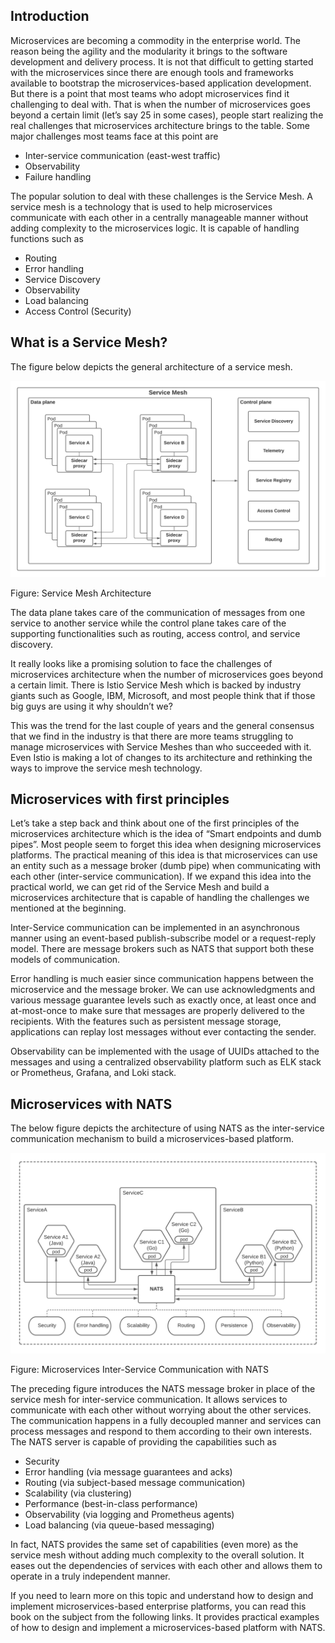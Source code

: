 ## Introduction
Microservices are becoming a commodity in the enterprise world. The reason being the agility and the modularity it brings to the software development and delivery process. It is not that difficult to getting started with the microservices since there are enough tools and frameworks available to bootstrap the microservices-based application development. But there is a point that most teams who adopt microservices find it challenging to deal with. That is when the number of microservices goes beyond a certain limit (let’s say 25 in some cases), people start realizing the real challenges that microservices architecture brings to the table. Some major challenges most teams face at this point are

- Inter-service communication (east-west traffic)
- Observability
- Failure handling

The popular solution to deal with these challenges is the Service Mesh. A service mesh is a technology that is used to help microservices communicate with each other in a centrally manageable manner without adding complexity to the microservices logic. It is capable of handling functions such as

- Routing
- Error handling
- Service Discovery
- Observability
- Load balancing
- Access Control (Security)

## What is a Service Mesh?
The figure below depicts the general architecture of a service mesh.

![Service Mesh Architecture](./images/microservices-wo-sm-1.png)

Figure: Service Mesh Architecture

The data plane takes care of the communication of messages from one service to another service while the control plane takes care of the supporting functionalities such as routing, access control, and service discovery.

It really looks like a promising solution to face the challenges of microservices architecture when the number of microservices goes beyond a certain limit. There is Istio Service Mesh which is backed by industry giants such as Google, IBM, Microsoft, and most people think that if those big guys are using it why shouldn’t we?

This was the trend for the last couple of years and the general consensus that we find in the industry is that there are more teams struggling to manage microservices with Service Meshes than who succeeded with it. Even Istio is making a lot of changes to its architecture and rethinking the ways to improve the service mesh technology.

## Microservices with first principles
Let’s take a step back and think about one of the first principles of the microservices architecture which is the idea of “Smart endpoints and dumb pipes”. Most people seem to forget this idea when designing microservices platforms. The practical meaning of this idea is that microservices can use an entity such as a message broker (dumb pipe) when communicating with each other (inter-service communication). If we expand this idea into the practical world, we can get rid of the Service Mesh and build a microservices architecture that is capable of handling the challenges we mentioned at the beginning.

Inter-Service communication can be implemented in an asynchronous manner using an event-based publish-subscribe model or a request-reply model. There are message brokers such as NATS that support both these models of communication.

Error handling is much easier since communication happens between the microservice and the message broker. We can use acknowledgments and various message guarantee levels such as exactly once, at least once and at-most-once to make sure that messages are properly delivered to the recipients. With the features such as persistent message storage, applications can replay lost messages without ever contacting the sender.

Observability can be implemented with the usage of UUIDs attached to the messages and using a centralized observability platform such as ELK stack or Prometheus, Grafana, and Loki stack.

## Microservices with NATS
The below figure depicts the architecture of using NATS as the inter-service communication mechanism to build a microservices-based platform.

![Microservices with NATS](./images/microservices-wo-sm-2.png)

Figure: Microservices Inter-Service Communication with NATS

The preceding figure introduces the NATS message broker in place of the service mesh for inter-service communication. It allows services to communicate with each other without worrying about the other services. The communication happens in a fully decoupled manner and services can process messages and respond to them according to their own interests. The NATS server is capable of providing the capabilities such as

- Security
- Error handling (via message guarantees and acks)
- Routing (via subject-based message communication)
- Scalability (via clustering)
- Performance (best-in-class performance)
- Observability (via logging and Prometheus agents)
- Load balancing (via queue-based messaging)

In fact, NATS provides the same set of capabilities (even more) as the service mesh without adding much complexity to the overall solution. It eases out the dependencies of services with each other and allows them to operate in a truly independent manner.

If you need to learn more on this topic and understand how to design and implement microservices-based enterprise platforms, you can read this book on the subject from the following links. It provides practical examples of how to design and implement a microservices-based platform with NATS.
